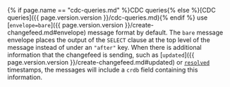 {% if page.name == "cdc-queries.md" %}CDC queries{% else %}[CDC queries]({{ page.version.version }}/cdc-queries.md){% endif %} use [`envelope=bare`]({{ page.version.version }}/create-changefeed.md#envelope) message format by default. The `bare` message envelope places the output of the `SELECT` clause at the top level of the message instead of under an `"after"` key. When there is additional information that the changefeed is sending, such as [`updated`]({{ page.version.version }}/create-changefeed.md#updated) or [`resolved`](create-changefeed.html#resolved) timestamps, the messages will include a `crdb` field containing this information.